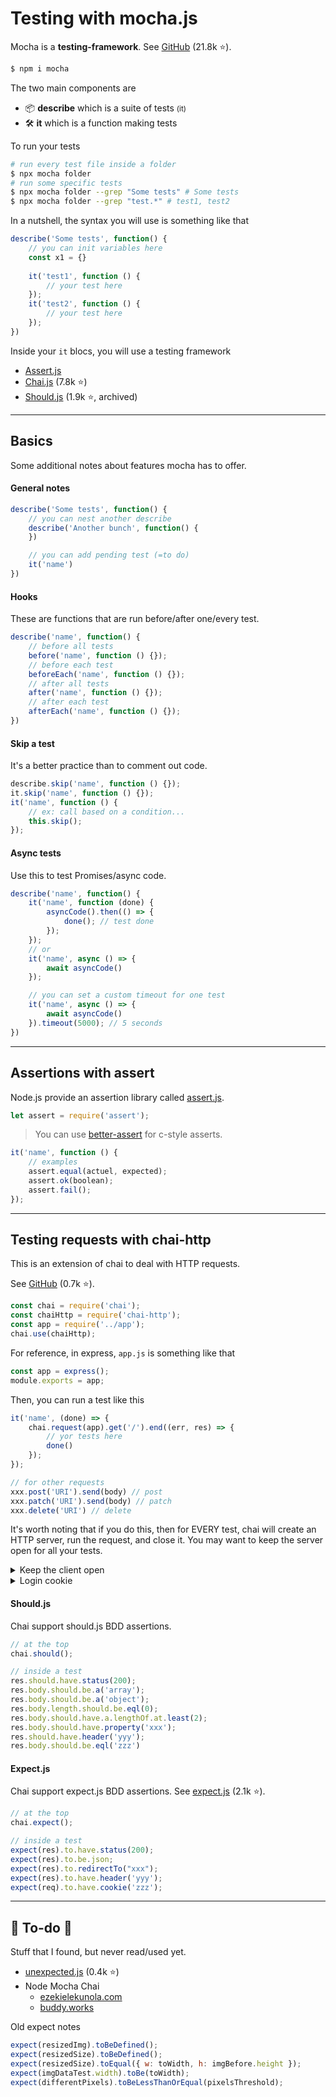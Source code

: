 # Testing with mocha.js

<div class="row row-cols-md-2"><div>

Mocha is a **testing-framework**. See [GitHub](https://github.com/mochajs/mocha) (21.8k ⭐).

```bash
$ npm i mocha
```

The two main components are

* 📦 **describe** which is a suite of tests <small>(it)</small>
* 🛠️ **it** which is a function making tests

To run your tests

```bash
# run every test file inside a folder
$ npx mocha folder
# run some specific tests
$ npx mocha folder --grep "Some tests" # Some tests
$ npx mocha folder --grep "test.*" # test1, test2
```

</div><div>

In a nutshell, the syntax you will use is something like that

```javascript
describe('Some tests', function() {
    // you can init variables here
    const x1 = {}
    
    it('test1', function () {
        // your test here
    });
    it('test2', function () {
        // your test here
    });
})
```

Inside your `it` blocs, you will use a testing framework

* [Assert.js](#assertions-with-assert)
* [Chai.js](https://github.com/chaijs/chai) (7.8k ⭐)
* [Should.js](https://github.com/shouldjs/should.js) (1.9k ⭐, archived)

</div></div>

<hr class="sep-both">

## Basics

Some additional notes about features mocha has to offer.

<div class="row row-cols-md-2"><div>

#### General notes

```javascript
describe('Some tests', function() {
    // you can nest another describe
    describe('Another bunch', function() {
    })

    // you can add pending test (=to do)
    it('name')
})
```

#### Hooks

These are functions that are run before/after one/every test.

```javascript
describe('name', function() {
    // before all tests
    before('name', function () {});
    // before each test
    beforeEach('name', function () {});
    // after all tests
    after('name', function () {});
    // after each test
    afterEach('name', function () {});
})
```
</div><div>

#### Skip a test

It's a better practice than to comment out code.

```javascript
describe.skip('name', function () {});
it.skip('name', function () {});
it('name', function () {
    // ex: call based on a condition... 
    this.skip();
});
```

#### Async tests

Use this to test Promises/async code.

```javascript
describe('name', function() {
    it('name', function (done) {
        asyncCode().then(() => {
            done(); // test done
        });
    });
    // or
    it('name', async () => {
        await asyncCode()
    });

    // you can set a custom timeout for one test
    it('name', async () => {
        await asyncCode()
    }).timeout(5000); // 5 seconds
})
```
</div></div>

<hr class="sep-both">

## Assertions with assert

<div class="row row-cols-md-2"><div>

Node.js provide an assertion library called [assert.js](https://nodejs.org/api/assert.html).

```javascript
let assert = require('assert');
```

> You can use [better-assert](https://github.com/tj/better-assert) for c-style asserts.
</div><div>

```javascript
it('name', function () {
    // examples
    assert.equal(actuel, expected);
    assert.ok(boolean);
    assert.fail();
});
```
</div></div>

<hr class="sep-both">

## Testing requests with chai-http

<div class="row row-cols-md-2"><div>

This is an extension of chai to deal with HTTP requests.

See [GitHub](https://github.com/chaijs/chai-http) (0.7k ⭐).

```javascript
const chai = require('chai');
const chaiHttp = require('chai-http');
const app = require('../app');
chai.use(chaiHttp);
```

For reference, in express, `app.js` is something like that

```javascript
const app = express();
module.exports = app;
```

Then, you can run a test like this

```javascript
it('name', (done) => {
    chai.request(app).get('/').end((err, res) => {
        // yor tests here
        done()
    });
});

// for other requests
xxx.post('URI').send(body) // post
xxx.patch('URI').send(body) // patch
xxx.delete('URI') // delete
```

It's worth noting that if you do this, then for EVERY test, chai will create an HTTP server, run the request, and close it. You may want to keep the server open for all your tests.

<details class="details-e">
<summary>Keep the client open</summary>

```javascript
describe('name', function() {
    // open connection
    const requester = chai.request(app).keepOpen();

    it('name', async () => {
        const res = await requester.post('/').send({});
        // your tests here
    });

    after('name', async function () {
        await requester.close()
    });
});
```
</details>

<details class="details-e">
<summary>Login cookie</summary>

This is a follow-up of the dropdown to keep the client open.

```javascript
// get it back and save it
const cookies = res.headers['set-cookie'];

// in every following request
requester.get('/').set('Cookie', cookies[0]);
```
</details>

</div><div>

#### Should.js

Chai support should.js BDD assertions.

```javascript
// at the top
chai.should();

// inside a test
res.should.have.status(200);
res.body.should.be.a('array');
res.body.should.be.a('object');
res.body.length.should.be.eql(0);
res.body.should.have.a.lengthOf.at.least(2);
res.body.should.have.property('xxx');
res.should.have.header('yyy');
res.body.should.be.eql('zzz')
```

#### Expect.js

Chai support expect.js BDD assertions. See [expect.js](https://github.com/Automattic/expect.js) (2.1k ⭐).

```javascript
// at the top
chai.expect();

// inside a test
expect(res).to.have.status(200);
expect(res).to.be.json;
expect(res).to.redirectTo("xxx");
expect(res).to.have.header('yyy');
expect(req).to.have.cookie('zzz');
```
</div></div>

<hr class="sep-both">

## 👻 To-do 👻

Stuff that I found, but never read/used yet.

<div class="row row-cols-md-2"><div>

* [unexpected.js](https://unexpected.js.org/) (0.4k ⭐)
* Node Mocha Chai
  * [ezekielekunola.com](https://www.blog.ezekielekunola.com/testing-node-api-with-mocha-and-chai)
  * [buddy.works](https://buddy.works/guides/how-automate-nodejs-unit-tests-with-mocha-chai)
</div><div>

Old expect notes

```javascript
expect(resizedImg).toBeDefined();
expect(resizedSize).toBeDefined();
expect(resizedSize).toEqual({ w: toWidth, h: imgBefore.height });
expect(imgDataTest.width).toBe(toWidth);
expect(differentPixels).toBeLessThanOrEqual(pixelsThreshold);
```
</div></div>
